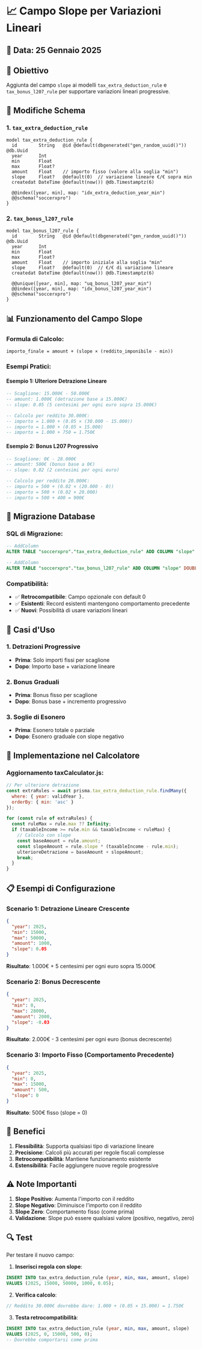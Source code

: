 # 📈 Campo Slope per Variazioni Lineari

## 📅 Data: 25 Gennaio 2025

## 🎯 Obiettivo
Aggiunta del campo `slope` ai modelli `tax_extra_deduction_rule` e `tax_bonus_l207_rule` per supportare variazioni lineari progressive.

## 🔧 Modifiche Schema

### 1. `tax_extra_deduction_rule`
```prisma
model tax_extra_deduction_rule {
  id        String   @id @default(dbgenerated("gen_random_uuid()")) @db.Uuid
  year      Int
  min       Float
  max       Float?
  amount    Float    // importo fisso (valore alla soglia "min")
  slope     Float?   @default(0)  // variazione lineare €/€ sopra min
  createdat DateTime @default(now()) @db.Timestamptz(6)

  @@index([year, min], map: "idx_extra_deduction_year_min")
  @@schema("soccerxpro")
}
```

### 2. `tax_bonus_l207_rule`
```prisma
model tax_bonus_l207_rule {
  id        String   @id @default(dbgenerated("gen_random_uuid()")) @db.Uuid
  year      Int
  min       Float
  max       Float?
  amount    Float    // importo iniziale alla soglia "min"
  slope     Float?   @default(0)  // €/€ di variazione lineare
  createdat DateTime @default(now()) @db.Timestamptz(6)

  @@unique([year, min], map: "uq_bonus_l207_year_min")
  @@index([year, min], map: "idx_bonus_l207_year_min")
  @@schema("soccerxpro")
}
```

## 📊 Funzionamento del Campo Slope

### **Formula di Calcolo:**
```
importo_finale = amount + (slope × (reddito_imponibile - min))
```

### **Esempi Pratici:**

#### **Esempio 1: Ulteriore Detrazione Lineare**
```sql
-- Scaglione: 15.000€ - 50.000€
-- amount: 1.000€ (detrazione base a 15.000€)
-- slope: 0.05 (5 centesimi per ogni euro sopra 15.000€)

-- Calcolo per reddito 30.000€:
-- importo = 1.000 + (0.05 × (30.000 - 15.000))
-- importo = 1.000 + (0.05 × 15.000)
-- importo = 1.000 + 750 = 1.750€
```

#### **Esempio 2: Bonus L207 Progressivo**
```sql
-- Scaglione: 0€ - 28.000€
-- amount: 500€ (bonus base a 0€)
-- slope: 0.02 (2 centesimi per ogni euro)

-- Calcolo per reddito 20.000€:
-- importo = 500 + (0.02 × (20.000 - 0))
-- importo = 500 + (0.02 × 20.000)
-- importo = 500 + 400 = 900€
```

## 🔄 Migrazione Database

### **SQL di Migrazione:**
```sql
-- AddColumn
ALTER TABLE "soccerxpro"."tax_extra_deduction_rule" ADD COLUMN "slope" DOUBLE PRECISION DEFAULT 0;

-- AddColumn
ALTER TABLE "soccerxpro"."tax_bonus_l207_rule" ADD COLUMN "slope" DOUBLE PRECISION DEFAULT 0;
```

### **Compatibilità:**
- ✅ **Retrocompatibile**: Campo opzionale con default 0
- ✅ **Esistenti**: Record esistenti mantengono comportamento precedente
- ✅ **Nuovi**: Possibilità di usare variazioni lineari

## 🎯 Casi d'Uso

### **1. Detrazioni Progressive**
- **Prima**: Solo importi fissi per scaglione
- **Dopo**: Importo base + variazione lineare

### **2. Bonus Graduali**
- **Prima**: Bonus fisso per scaglione
- **Dopo**: Bonus base + incremento progressivo

### **3. Soglie di Esonero**
- **Prima**: Esonero totale o parziale
- **Dopo**: Esonero graduale con slope negativo

## 🔧 Implementazione nel Calcolatore

### **Aggiornamento taxCalculator.js:**
```javascript
// Per ulteriore detrazione
const extraRules = await prisma.tax_extra_deduction_rule.findMany({
  where: { year: validYear },
  orderBy: { min: 'asc' }
});

for (const rule of extraRules) {
  const ruleMax = rule.max ?? Infinity;
  if (taxableIncome >= rule.min && taxableIncome < ruleMax) {
    // Calcolo con slope
    const baseAmount = rule.amount;
    const slopeAmount = rule.slope * (taxableIncome - rule.min);
    ulterioreDetrazione = baseAmount + slopeAmount;
    break;
  }
}
```

## 📋 Esempi di Configurazione

### **Scenario 1: Detrazione Lineare Crescente**
```json
{
  "year": 2025,
  "min": 15000,
  "max": 50000,
  "amount": 1000,
  "slope": 0.05
}
```
**Risultato**: 1.000€ + 5 centesimi per ogni euro sopra 15.000€

### **Scenario 2: Bonus Decrescente**
```json
{
  "year": 2025,
  "min": 0,
  "max": 28000,
  "amount": 2000,
  "slope": -0.03
}
```
**Risultato**: 2.000€ - 3 centesimi per ogni euro (bonus decrescente)

### **Scenario 3: Importo Fisso (Comportamento Precedente)**
```json
{
  "year": 2025,
  "min": 0,
  "max": 15000,
  "amount": 500,
  "slope": 0
}
```
**Risultato**: 500€ fisso (slope = 0)

## 🚀 Benefici

1. **Flessibilità**: Supporta qualsiasi tipo di variazione lineare
2. **Precisione**: Calcoli più accurati per regole fiscali complesse
3. **Retrocompatibilità**: Mantiene funzionamento esistente
4. **Estensibilità**: Facile aggiungere nuove regole progressive

## ⚠️ Note Importanti

1. **Slope Positivo**: Aumenta l'importo con il reddito
2. **Slope Negativo**: Diminuisce l'importo con il reddito
3. **Slope Zero**: Comportamento fisso (come prima)
4. **Validazione**: Slope può essere qualsiasi valore (positivo, negativo, zero)

## 🔍 Test

Per testare il nuovo campo:

1. **Inserisci regola con slope**:
```sql
INSERT INTO tax_extra_deduction_rule (year, min, max, amount, slope) 
VALUES (2025, 15000, 50000, 1000, 0.05);
```

2. **Verifica calcolo**:
```javascript
// Reddito 30.000€ dovrebbe dare: 1.000 + (0.05 × 15.000) = 1.750€
```

3. **Testa retrocompatibilità**:
```sql
INSERT INTO tax_extra_deduction_rule (year, min, max, amount, slope) 
VALUES (2025, 0, 15000, 500, 0);
-- Dovrebbe comportarsi come prima
```




